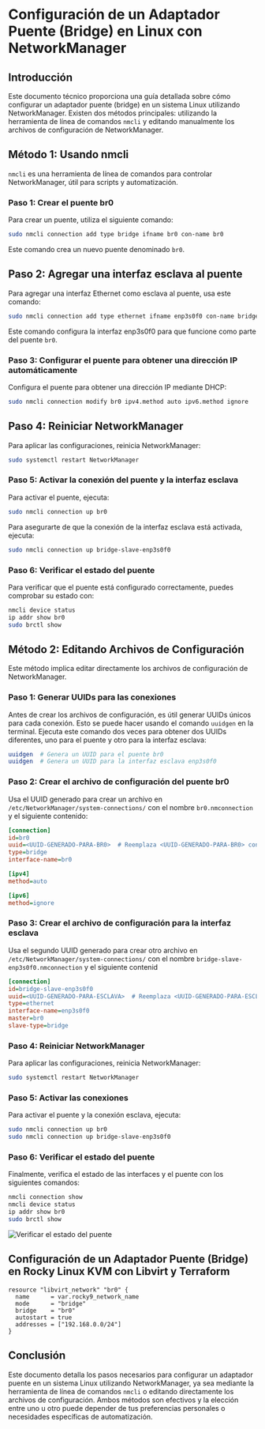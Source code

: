 # Configuración de un Adaptador Puente (Bridge) en Linux con NetworkManager

## Introducción

Este documento técnico proporciona una guía detallada sobre cómo configurar un adaptador puente (bridge) en un sistema Linux utilizando NetworkManager. Existen dos métodos principales: utilizando la herramienta de línea de comandos `nmcli` y editando manualmente los archivos de configuración de NetworkManager.

## Método 1: Usando nmcli

`nmcli` es una herramienta de línea de comandos para controlar NetworkManager, útil para scripts y automatización.

### Paso 1: Crear el puente br0

Para crear un puente, utiliza el siguiente comando:

```bash
sudo nmcli connection add type bridge ifname br0 con-name br0
```

Este comando crea un nuevo puente denominado `br0`.



## Paso 2: Agregar una interfaz esclava al puente

Para agregar una interfaz Ethernet como esclava al puente, usa este comando:

```bash
sudo nmcli connection add type ethernet ifname enp3s0f0 con-name bridge-slave-enp3s0f0 master br0
```

Este comando configura la interfaz enp3s0f0 para que funcione como parte del puente `br0`.


### Paso 3: Configurar el puente para obtener una dirección IP automáticamente

Configura el puente para obtener una dirección IP mediante DHCP:

```bash
sudo nmcli connection modify br0 ipv4.method auto ipv6.method ignore
```

## Paso 4: Reiniciar NetworkManager

Para aplicar las configuraciones, reinicia NetworkManager:

```bash
sudo systemctl restart NetworkManager
```

### Paso 5: Activar la conexión del puente y la interfaz esclava

Para activar el puente, ejecuta:


```bash
sudo nmcli connection up br0
```

Para asegurarte de que la conexión de la interfaz esclava está activada, ejecuta:
    
```bash
sudo nmcli connection up bridge-slave-enp3s0f0
```
### Paso 6: Verificar el estado del puente

Para verificar que el puente está configurado correctamente, puedes comprobar su estado con:

```bash
nmcli device status
ip addr show br0
sudo brctl show
```

## Método 2: Editando Archivos de Configuración

Este método implica editar directamente los archivos de configuración de NetworkManager.

### Paso 1: Generar UUIDs para las conexiones

Antes de crear los archivos de configuración, es útil generar UUIDs únicos para cada conexión. Esto se puede hacer usando el comando `uuidgen` en la terminal. Ejecuta este comando dos veces para obtener dos UUIDs diferentes, uno para el puente y otro para la interfaz esclava:

```bash
uuidgen  # Genera un UUID para el puente br0
uuidgen  # Genera un UUID para la interfaz esclava enp3s0f0
```

### Paso 2: Crear el archivo de configuración del puente br0

Usa el UUID generado para crear un archivo en `/etc/NetworkManager/system-connections/` con el nombre `br0.nmconnection` y el siguiente contenido:

```ini
[connection]
id=br0
uuid=<UUID-GENERADO-PARA-BR0>  # Reemplaza <UUID-GENERADO-PARA-BR0> con el UUID generado en el paso 1
type=bridge
interface-name=br0

[ipv4]
method=auto

[ipv6]
method=ignore
```



### Paso 3: Crear el archivo de configuración para la interfaz esclava

Usa el segundo UUID generado para crear otro archivo en `/etc/NetworkManager/system-connections/` con el nombre `bridge-slave-enp3s0f0.nmconnection` y el siguiente contenid

```ini
[connection]
id=bridge-slave-enp3s0f0
uuid=<UUID-GENERADO-PARA-ESCLAVA>  # Reemplaza <UUID-GENERADO-PARA-ESCLAVA> con el UUID generado en el paso 1
type=ethernet
interface-name=enp3s0f0
master=br0
slave-type=bridge
```

### Paso 4: Reiniciar NetworkManager


Para aplicar las configuraciones, reinicia NetworkManager:
    
```bash
sudo systemctl restart NetworkManager
```


### Paso 5: Activar las conexiones

Para activar el puente y la conexión esclava, ejecuta:

```bash
sudo nmcli connection up br0
sudo nmcli connection up bridge-slave-enp3s0f0
```


### Paso 6: Verificar el estado del puente

Finalmente, verifica el estado de las interfaces y el puente con los siguientes comandos:

```bash
nmcli connection show
nmcli device status
ip addr show br0
sudo brctl show
```


![Verificar el estado del puente](file:///C:/Users/vhgal/Documents/desarrollo/IaC/cluster_openshift/terraform-openshift-kvm-deployment/additional_resources/image/bridge_configuration.png)




## Configuración de un Adaptador Puente (Bridge) en Rocky Linux KVM con Libvirt y Terraform

```hcl
resource "libvirt_network" "br0" {
  name      = var.rocky9_network_name
  mode      = "bridge"
  bridge    = "br0"
  autostart = true
  addresses = ["192.168.0.0/24"]
}
```

## Conclusión

Este documento detalla los pasos necesarios para configurar un adaptador puente en un sistema Linux utilizando NetworkManager, ya sea mediante la herramienta de línea de comandos `nmcli` o editando directamente los archivos de configuración. Ambos métodos son efectivos y la elección entre uno u otro puede depender de tus preferencias personales o necesidades específicas de automatización.

